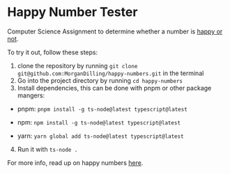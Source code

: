 # Happy Number Tester
Computer Science Assignment to determine whether a number is [happy or not](https://en.wikipedia.org/wiki/Happy_number).

To try it out, follow these steps:

1. clone the repository by running `git clone git@github.com:MorganDilling/happy-numbers.git` in the terminal
2. Go into the project directory by running `cd happy-numbers`
3. Install dependencies, this can be done with pnpm or other package mangers:

- pnpm:
`pnpm install -g ts-node@latest typescript@latest`

- npm:
`npm install -g ts-node@latest typescript@latest`

- yarn:
`yarn global add ts-node@latest typescript@latest`

4. Run it with `ts-node .`

For more info, read up on happy numbers [here](https://en.wikipedia.org/wiki/Happy_number).